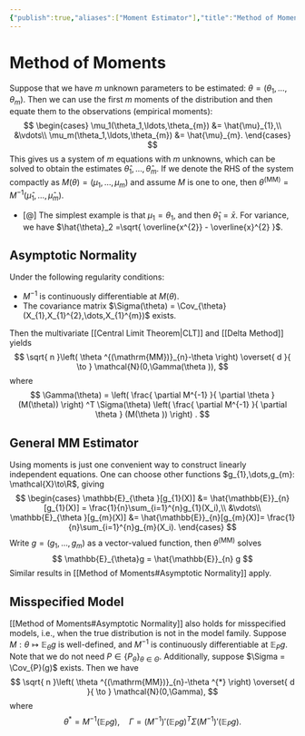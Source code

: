 ```yaml
---
{"publish":true,"aliases":["Moment Estimator"],"title":"Method of Moments","created":"2023-10-19T16:39:52","modified":"2025-06-02T22:25:36","cssclasses":"","type":"note","sup":["[[Estimation]]"],"state":"done","related":["[[Moment]]"]}
---
```



# Method of Moments

Suppose that we have $m$ unknown parameters to be estimated:  $\theta = (\theta_1,\ldots,\theta_{m})$.
Then we can use the first $m$ moments of the distribution and then equate them to the observations (empirical moments):
$$
\begin{cases}
    \mu_1(\theta_1,\ldots,\theta_{m}) &= \hat{\mu}_{1},\\
    &\vdots\\
    \mu_m(\theta_1,\ldots,\theta_{m}) &= \hat{\mu}_{m}.
\end{cases}
$$
This gives us a system of $m$ equations with $m$ unknowns, which can be solved to obtain the estimates $\hat{\theta}_1,\ldots,\hat{\theta}_{m}$.
If we denote the RHS of the system compactly as $M(\theta) = (\mu_{1},\dots,\mu _{m})$ and assume $M$ is one to one, then $\theta ^{(\mathrm{MM})} = M^{-1}(\hat{\mu}_{1},\dots, \hat{\mu}_{m})$.

- [@] The simplest example is that $\mu_1 = \theta_{1}$, and then $\hat{\theta}_{1} = \bar{x}$. For variance, we have $\hat{\theta}_2 =\sqrt{ \overline{x^{2}} - \overline{x}^{2} }$.

## Asymptotic Normality

Under the following regularity conditions:

- $M^{-1}$ is continuously differentiable at $M(\theta)$.
- The covariance matrix $\Sigma(\theta) = \Cov_{\theta}(X_{1},X_{1}^{2},\dots,X_{1}^{m})$ exists.

Then the multivariate [[Central Limit Theorem\|CLT]] and [[Delta Method]] yields
$$
\sqrt{ n }\left( \theta ^{(\mathrm{MM})}_{n}-\theta \right) \overset{ d }{ \to } \mathcal{N}(0,\Gamma(\theta )),
$$
where
$$
\Gamma(\theta) = \left( \frac{ \partial M^{-1} }{ \partial \theta } (M(\theta)) \right) ^T \Sigma(\theta) \left( \frac{ \partial M^{-1} }{ \partial \theta } (M(\theta )) \right) .
$$

## General MM Estimator

Using moments is just one convenient way to construct linearly independent equations. One can choose other functions $g_{1},\dots,g_{m}: \mathcal{X}\to\R$, giving
$$
\begin{cases}
		\mathbb{E}_{\theta }[g_{1}(X)] &= \hat{\mathbb{E}}_{n}[g_{1}(X)] = \frac{1}{n}\sum_{i=1}^{n}g_{1}(X_i),\\
		&\vdots\\
		\mathbb{E}_{\theta }[g_{m}(X)] &= \hat{\mathbb{E}}_{n}[g_{m}(X)]= \frac{1}{n}\sum_{i=1}^{n}g_{m}(X_i).
\end{cases}
$$
Write $g = (g_{1},\dots,g_{m})$ as a vector-valued function, then $\theta ^{(\mathrm{MM})}$ solves
$$
\mathbb{E}_{\theta}g = \hat{\mathbb{E}}_{n} g
$$
Similar results in [[Method of Moments#Asymptotic Normality]] apply.

## Misspecified Model

[[Method of Moments#Asymptotic Normality]] also holds for misspecified models, i.e., when the true distribution is not in the model family. Suppose $M: \theta \mapsto \mathbb{E}_{\theta}g$ is well-defined, and $M^{-1}$ is continuously differentiable at $\mathbb{E}_{P}g$. Note that we do not need $P \in \{ P_{\theta} \}_{\theta\in \Theta}$.
Additionally, suppose $\Sigma = \Cov_{P}(g)$ exists. Then we have
$$
\sqrt{ n }\left( \theta ^{(\mathrm{MM})}_{n}-\theta ^{*} \right) \overset{ d }{ \to } \mathcal{N}(0,\Gamma),
$$
where
$$
\theta ^{*} = M^{-1}(\mathbb{E}_{P}g), \quad \Gamma = (M^{-1})'(\mathbb{E}_{P}g)^{T}\Sigma (M^{-1})'(\mathbb{E}_{P}g).
$$
